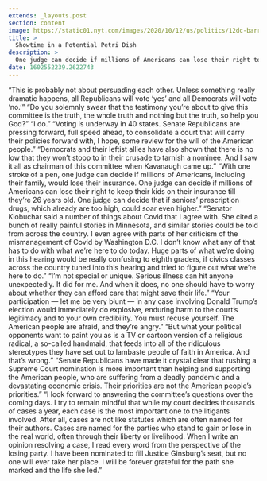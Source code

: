 ```yaml
--- 
extends: _layouts.post 
section: content 
image: https://static01.nyt.com/images/2020/10/12/us/politics/12dc-barrett-scene-1/merlin_178422993_c3eb252f-f376-48a1-8cbb-0db0996c489e-facebookJumbo.jpg 
title: > 
  Showtime in a Potential Petri Dish 
description: > 
  One judge can decide if millions of Americans can lose their right to keep their kids on their insurance till they’re 26 years old.She cited a bunch of really painful stories in Minnesota, and similar stories could be told from across the country.Their priorities are not the American people’s priorities.” “I look forward to answering the committee’s questions over the coming days.Cases are named for the parties who stand to gain or lose in the real world, often through their liberty or livelihood.When I write an opinion resolving a case, I read every word from the perspective of the losing party. 
date: 1602552239.2622743 
--- 
```

“This is probably not about persuading each other. Unless something really dramatic happens, all Republicans will vote ‘yes’ and all Democrats will vote ‘no.’” “Do you solemnly swear that the testimony you’re about to give this committee is the truth, the whole truth and nothing but the truth, so help you God?” “I do.” “Voting is underway in 40 states. Senate Republicans are pressing forward, full speed ahead, to consolidate a court that will carry their policies forward with, I hope, some review for the will of the American people.” “Democrats and their leftist allies have also shown that there is no low that they won’t stoop to in their crusade to tarnish a nominee. And I saw it all as chairman of this committee when Kavanaugh came up.” “With one stroke of a pen, one judge can decide if millions of Americans, including their family, would lose their insurance. One judge can decide if millions of Americans can lose their right to keep their kids on their insurance till they’re 26 years old. One judge can decide that if seniors’ prescription drugs, which already are too high, could soar even higher.” “Senator Klobuchar said a number of things about Covid that I agree with. She cited a bunch of really painful stories in Minnesota, and similar stories could be told from across the country. I even agree with parts of her criticism of the mismanagement of Covid by Washington D.C. I don’t know what any of that has to do with what we’re here to do today. Huge parts of what we’re doing in this hearing would be really confusing to eighth graders, if civics classes across the country tuned into this hearing and tried to figure out what we’re here to do.” “I’m not special or unique. Serious illness can hit anyone unexpectedly. It did for me. And when it does, no one should have to worry about whether they can afford care that might save their life.” “Your participation — let me be very blunt — in any case involving Donald Trump’s election would immediately do explosive, enduring harm to the court’s legitimacy and to your own credibility. You must recuse yourself. The American people are afraid, and they’re angry.” “But what your political opponents want to paint you as is a TV or cartoon version of a religious radical, a so-called handmaid, that feeds into all of the ridiculous stereotypes they have set out to lambaste people of faith in America. And that’s wrong.” “Senate Republicans have made it crystal clear that rushing a Supreme Court nomination is more important than helping and supporting the American people, who are suffering from a deadly pandemic and a devastating economic crisis. Their priorities are not the American people’s priorities.” “I look forward to answering the committee’s questions over the coming days. I try to remain mindful that while my court decides thousands of cases a year, each case is the most important one to the litigants involved. After all, cases are not like statutes which are often named for their authors. Cases are named for the parties who stand to gain or lose in the real world, often through their liberty or livelihood. When I write an opinion resolving a case, I read every word from the perspective of the losing party. I have been nominated to fill Justice Ginsburg’s seat, but no one will ever take her place. I will be forever grateful for the path she marked and the life she led.”